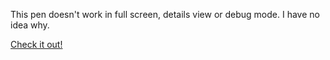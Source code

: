 This pen doesn't work in full screen, details view or debug mode. I have no idea why.

[Check it out!](https://codepen.io/jhancock532/pen/KJzBxG)
